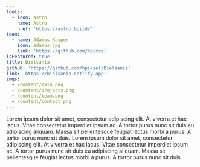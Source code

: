 ```yaml
---
tools:
  - icon: astro
    name: Astro
    href: 'https://astro.build/'
team:
  - name: Adamus Kacper
    icon: adamus.jpg
    link: 'https://github.com/hpixsel'
isFeatured: true
title: Bielsania
github: 'https://github.com/hpixsel/Bielsania'
link: 'https://bielsania.netlify.app'
imgs:
  - /content/main.png
  - /content/projects.png
  - /content/team.png
  - /content/contact.png
---
```


Lorem ipsum dolor sit amet, consectetur adipiscing elit. At viverra et hac lacus. Vitae consectetur imperdiet ipsum ac. A tortor purus nunc sit duis eu adipiscing aliquam. Massa sit pellentesque feugiat lectus morbi a purus. A tortor purus nunc sit duis. Lorem ipsum dolor sit amet, consectetur adipiscing elit. At viverra et hac lacus. Vitae consectetur imperdiet ipsum ac. A tortor purus nunc sit duis eu adipiscing aliquam. Massa sit pellentesque feugiat lectus morbi a purus. A tortor purus nunc sit duis.
